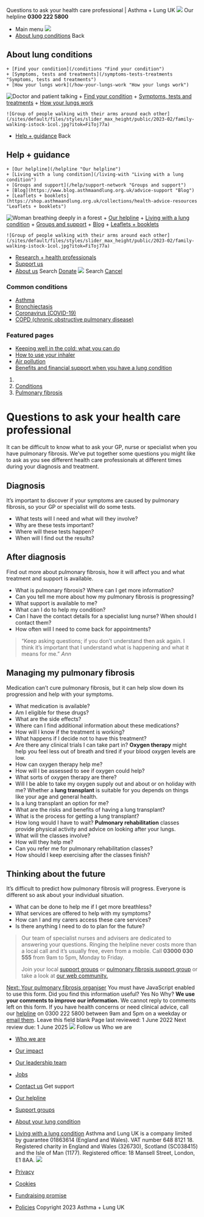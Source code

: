 
Questions to ask your health care professional | Asthma + Lung UK
 [![](/themes/custom/asthma-lung-uk/images/aluk-logo.png)](/ "Homepage")
 Our helpline **0300 222 5800**
* Main menu
![](/wingsuit/asthma-lung-uk/images/aluk-logo.png)
* [About lung conditions](#about "About lung conditions")
 Back
 
## About lung conditions
	+ [Find your condition](/conditions "Find your condition")
	+ [Symptoms, tests and treatments](/symptoms-tests-treatments "Symptoms, tests and treatments")
	+ [How your lungs work](/how-your-lungs-work "How your lungs work")
![Doctor and patient talking](/sites/default/files/styles/slider_max_height/public/2023-02/119589.jpg?itok=IfMKqhqJ)
	+ [Find your condition](/conditions)
	+ [Symptoms, tests and treatments](/symptoms-tests-treatments)
	+ [How your lungs work](/how-your-lungs-work)
	
	
	![Group of people walking with their arms around each other](/sites/default/files/styles/slider_max_height/public/2023-02/family-walking-istock-1col.jpg?itok=FiToj77a)
* [Help + guidance](#get-support "Help + guidance")
 Back
 
## Help + guidance
	+ [Our helpline](/helpline "Our helpline")
	+ [Living with a lung condition](/living-with "Living with a lung condition")
	+ [Groups and support](/help/support-network "Groups and support")
	+ [Blog](https://www.blog.asthmaandlung.org.uk/advice-support "Blog")
	+ [Leaflets + booklets](https://shop.asthmaandlung.org.uk/collections/health-advice-resources "Leaflets + booklets")
![Woman breathing deeply in a forest](/sites/default/files/styles/slider_max_height/public/2023-02/A%2BLUK%20Generic73.jpg?itok=IY-jWei3)
	+ [Our helpline](/helpline)
	+ [Living with a lung condition](/living-with)
	+ [Groups and support](/help/support-network)
	+ [Blog](https://www.blog.asthmaandlung.org.uk/advice-support)
	+ [Leaflets + booklets](https://shop.asthmaandlung.org.uk/collections/health-advice-resources "Leaflets and booklets about lung conditions")
	
	
	![Group of people walking with their arms around each other](/sites/default/files/styles/slider_max_height/public/2023-02/family-walking-istock-1col.jpg?itok=FiToj77a)
* [Research + health professionals](/research-health-professionals "Research + health professionals")
* [Support us](/support-us "Support us")
* [About us](/about-us "About us")
Search
[Donate](https://action.asthmaandlung.org.uk/page/99720/donate/1?ea_tracking_id=General_WebsiteALUK_Header_Regular "Donate") 
 [![](/themes/custom/asthma-lung-uk/images/aluk-logo.png)](/ "Homepage")
Search
[Cancel](#)
### Common conditions
* [Asthma](/conditions/asthma)
* [Bronchiectasis](/conditions/bronchiectasis)
* [Coronavirus (COVID-19)](/conditions/coronavirus)
* [COPD (chronic obstructive pulmonary disease)](/conditions/copd-chronic-obstructive-pulmonary-disease)
### Featured pages
* [Keeping well in the cold: what you can do](/living-with/cold-weather)
* [How to use your inhaler](/living-with/inhaler-videos)
* [Air pollution](/living-with/air-pollution)
* [Benefits and financial support when you have a lung condition](/living-with/benefits)
1. 
3. [Conditions](/conditions)
5. [Pulmonary fibrosis](/conditions/pulmonary-fibrosis)
# Questions to ask your health care professional
It can be difficult to know what to ask your GP, nurse or specialist when you have pulmonary fibrosis. 
We’ve put together some questions you might like to ask as you see different health care professionals at different times during your diagnosis and treatment.
## Diagnosis
It’s important to discover if your symptoms are caused by pulmonary fibrosis, so your GP or specialist will do some tests.
* What tests will I need and what will they involve?
* Why are these tests important?
* Where will these tests happen?
* When will I find out the results?
## After diagnosis
Find out more about pulmonary fibrosis, how it will affect you and what treatment and support is available.
* What is pulmonary fibrosis? Where can I get more information?
* Can you tell me more about how my pulmonary fibrosis is progressing?
* What support is available to me?
* What can I do to help my condition?
* Can I have the contact details for a specialist lung nurse? When should I contact them?
* How often will I need to come back for appointments?
> “Keep asking questions; if you don’t understand then ask again. I think it’s important that I understand what is happening and what it means for me.” *Ann*
> 
> 
> 
## Managing my pulmonary fibrosis
Medication can’t cure pulmonary fibrosis, but it can help slow down its progression and help with your symptoms.
* What medication is available?
* Am I eligible for these drugs?
* What are the side effects?
* Where can I find additional information about these medications?
* How will I know if the treatment is working?
* What happens if I decide not to have this treatment?
* Are there any clinical trials I can take part in?
**Oxygen therapy** might help you feel less out of breath and tired if your blood oxygen levels are low.
* How can oxygen therapy help me?
* How will I be assessed to see if oxygen could help?
* What sorts of oxygen therapy are there?
* Will I be able to take my oxygen supply out and about or on holiday with me?
Whether a **lung transplant** is suitable for you depends on things like your age and general health.
* Is a lung transplant an option for me?
* What are the risks and benefits of having a lung transplant?
* What is the process for getting a lung transplant?
* How long would I have to wait?
**Pulmonary rehabilitation** classes provide physical activity and advice on looking after your lungs.
* What will the classes involve?
* How will they help me?
* Can you refer me for pulmonary rehabilitation classes?
* How should I keep exercising after the classes finish?
## Thinking about the future
It’s difficult to predict how pulmonary fibrosis will progress. Everyone is different so ask about your individual situation.
* What can be done to help me if I get more breathless?
* What services are offered to help with my symptoms?
* How can I and my carers access these care services?
* Is there anything I need to do to plan for the future?
> Our team of specialist nurses and advisers are dedicated to answering your questions. Ringing the helpline never costs more than a local call and it’s usually free, even from a mobile. Call **03000 030 555** from 9am to 5pm, Monday to Friday.
> 
> 
> Join your local [support groups](https://www.blf.org.uk/support-for-you/breathe-easy) or [pulmonary fibrosis support group](https://www.blf.org.uk/support-in-your-area) or take a look at [our web community.](https://healthunlocked.com/blf)
> 
> 
> 
[Next: Your pulmonary fibrosis organiser](https://www.blf.org.uk/support-for-you/pulmonary-fibrosis/my-personal-organiser)
You must have JavaScript enabled to use this form.
Did you find this information useful?
Yes
No
Why?
**We use your comments to improve our information.** We cannot reply to comments left on this form. If you have health concerns or need clinical advice, call our [helpline](/helpline) on 0300 222 5800 between 9am and 5pm on a weekday or [email them](/helpline).
Leave this field blank
Page last reviewed: 
1 June 2022
Next review due: 
1 June 2025
 [![](/sites/default/files/2023-01/footer-logo%20%281%29.png)](/ "Homepage")
Follow us
 Who we are
 
* [Who we are](/about-us/who-we-are)
* [Our impact](/about-us/our-impact)
* [Our leadership team](/about-us/our-leadership-team)
* [Jobs](/work-us)
* [Contact us](/about-us/contact-us)
 Get support
 
* [Our helpline](/helpline)
* [Support groups](/help/support-network)
* [About your lung condition](/conditions)
* [Living with a lung condition](/living-with)
Asthma and Lung UK is a company limited by guarantee 01863614 (England and Wales). VAT number 648 8121 18.
Registered charity in England and Wales (326730), Scotland (SC038415) and the Isle of Man (1177). Registered office: 18 Mansell Street, London, E1 8AA.
[![](/sites/default/files/2023-01/reg-logo%20%281%29.png)](https://www.fundraisingregulator.org.uk)
![]()
![]()
* [Privacy](/privacy-policy)
* [Cookies](/cookies-how-we-use-them)
* [Fundraising promise](/fundraising-promise)
* [Policies](/about-us/policies)
 Copyright 2023 Asthma + Lung UK
 

